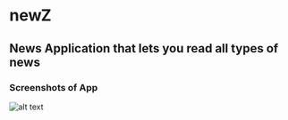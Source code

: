 # newZ
## News Application that lets you read all types of news
### Screenshots of App
![alt text](https://github.com/starc007/newZ/blob/master/assets/20200810_113226.jpg)
